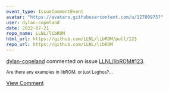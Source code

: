 ```yaml
---
event_type: IssueCommentEvent
avatar: "https://avatars.githubusercontent.com/u/12700975?"
user: dylan-copeland
date: 2022-07-21
repo_name: LLNL/libROM
html_url: https://github.com/LLNL/libROM/pull/123
repo_url: https://github.com/LLNL/libROM
---
```


<a href='https://github.com/dylan-copeland' target='_blank'>dylan-copeland</a> commented on issue <a href='https://github.com/LLNL/libROM/pull/123' target='_blank'>LLNL/libROM#123</a>.

<small>Are there any examples in libROM, or just Laghos?...</small>

<a href='https://github.com/LLNL/libROM/pull/123' target='_blank'>View Comment</a>
